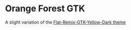 # Orange Forest GTK

A slight variation of the [Flat-Remix-GTK-Yellow-Dark theme](https://github.com/daniruiz/Flat-Remix-GTK)
